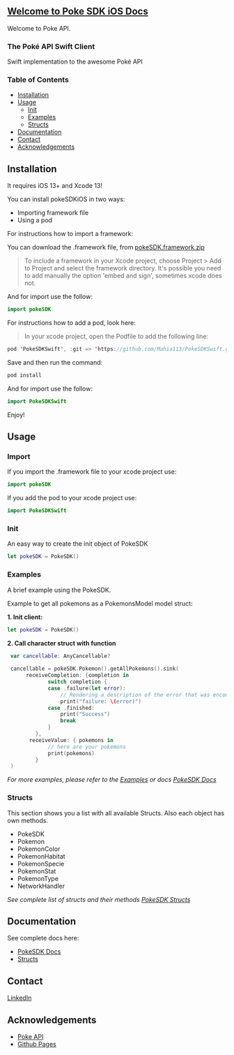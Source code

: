 ## [Welcome to Poke SDK iOS Docs](index.md)

Welcome to Poke API.


### The Poké API Swift Client

Swift implementation to the awesome Poké API


### Table of Contents 

- [Installation](#installation)
- [Usage](#usage)
  - [Init](#init)
  - [Examples](#examples)
  - [Structs](#structs)
- [Documentation](#documentation)
- [Contact](#contact)
- [Acknowledgements](#acknowledgements)


<!-- INSTALLATION -->
## Installation

It requires iOS 13+ and Xcode 13!

You can install pokeSDKiOS in two ways: 

- Importing framework file
- Using a pod

For instructions how to import a framework: 

You can download the .framework file, from [pokeSDK.framework.zip](https://github.com/Mahia113/pokeSDKiOS/blob/gh-pages/pokeSDK.framework.zip)

> To include a framework in your Xcode project, choose Project > Add to Project and select the framework directory. It's possible you need to add manually the option 'embed and sign', sometimes xcode does not.

And for import use the follow: 

```swift
import pokeSDK
```

For instructions how to add a pod, look here: 

> In your xcode project, open the Podfile to add the following line: 

```swift
pod 'PokeSDKSwift', :git => 'https://github.com/Mahia113/PokeSDKSwift.git'
```

Save and then run the command: 

```swift
pod install
```

And for import use the follow: 

```swift
import PokeSDKSwift
```

Enjoy!


<!-- USAGE EXAMPLES -->
## Usage

### Import

If you import the .framework file to your xcode project use: 

```swift
import pokeSDK
```

If you add the pod  to your xcode project use: 

```swift
import PokeSDKSwift
```

### Init

An easy way to create the init object of PokeSDK

```swift
let pokeSDK = PokeSDK()
```

### Examples

A brief example using the PokeSDK.

Example to get all pokemons as a PokemonsModel model struct:

**1. Init client:**
```swift
let pokeSDK = PokeSDK()
```

**2. Call character struct with function**
```swift
 var cancellable: AnyCancellable?
    
 cancellable = pokeSDK.Pokemon().getAllPokemons().sink(
      receiveCompletion: {completion in
             switch completion {
             case .failure(let error):
                 // Rendering a description of the error that was encountered:
                 print("failure: \(error)")
             case .finished:
                 print("Success")
                 break
             }
         },
       receiveValue: { pokemons in
             // here are your pokemons
             print(pokemons)
         }
 )
```

*For more examples, please refer to the [Examples](https://mahia113.github.io/pokeSDKiOS/) or docs [PokeSDK Docs](https://mahia113.github.io/pokeSDKiOS/)*


### Structs

This section shows you a list with all available Structs. Also each object has own methods. 

- PokeSDK
- Pokemon
- PokemonColor
- PokemonHabitat
- PokemonSpecie
- PokemonStat
- PokemonType
- NetworkHandler

*See complete list of structs and their methods [PokeSDK Structs](docs/objects.md)*

## Documentation

See complete docs here: 

- [PokeSDK Docs](https://mahia113.github.io/pokeSDKiOS/)
- [Structs](docs/objects.md)


## Contact

[LinkedIn](https://www.linkedin.com/in/jos%C3%A9-luis-l-01556583/)

## Acknowledgements

- [Poke API](https://pokeapi.co/)
- [Github Pages](https://pages.github.com/)
